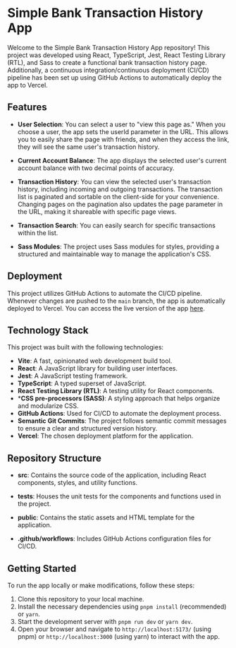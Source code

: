 # Simple Bank Transaction History App

Welcome to the Simple Bank Transaction History App repository! This project was developed using React, TypeScript, Jest, React Testing Library (RTL), and Sass to create a functional bank transaction history page. Additionally, a continuous integration/continuous deployment (CI/CD) pipeline has been set up using GitHub Actions to automatically deploy the app to Vercel. 

## Features

- **User Selection**: You can select a user to "view this page as." When you choose a user, the app sets the userId parameter in the URL. This allows you to easily share the page with friends, and when they access the link, they will see the same user's transaction history.

- **Current Account Balance**: The app displays the selected user's current account balance with two decimal points of accuracy.

- **Transaction History**: You can view the selected user's transaction history, including incoming and outgoing transactions. The transaction list is paginated and sortable on the client-side for your convenience. Changing pages on the pagination also updates the page parameter in the URL, making it shareable with specific page views.

- **Transaction Search**: You can easily search for specific transactions within the list.
- **Sass Modules**: The project uses Sass modules for styles, providing a structured and maintainable way to manage the application's CSS.

## Deployment

This project utilizes GitHub Actions to automate the CI/CD pipeline. Whenever changes are pushed to the `main` branch, the app is automatically deployed to Vercel. You can access the live version of the app  [here](https://my-bank-app-irinrudko.vercel.app/).

## Technology Stack

This project was built with the following technologies:

- **Vite**: A fast, opinionated web development build tool.
- **React**: A JavaScript library for building user interfaces.
- **Jest**: A JavaScript testing framework.
- **TypeScript**: A typed superset of JavaScript.
- **React Testing Library (RTL)**: A testing utility for React components.
- ***CSS pre-processors (SASS)**: A styling approach that helps organize and modularize CSS.
- **GitHub Actions**: Used for CI/CD to automate the deployment process.
- **Semantic Git Commits**: The project follows semantic commit messages to ensure a clear and structured version history.
- **Vercel**: The chosen deployment platform for the application.

## Repository Structure

- **src**: Contains the source code of the application, including React components, styles, and utility functions.

- **tests**: Houses the unit tests for the components and functions used in the project.

- **public**: Contains the static assets and HTML template for the application.

- **.github/workflows**: Includes GitHub Actions configuration files for CI/CD.


## Getting Started

To run the app locally or make modifications, follow these steps:

1. Clone this repository to your local machine.
2. Install the necessary dependencies using `pnpm install` (recommended) or `yarn`.
3. Start the development server with `pnpm run dev` or `yarn dev`.
4. Open your browser and navigate to `http://localhost:5173/` (using pnpm) or `http://localhost:3000` (using yarn) to interact with the app.



